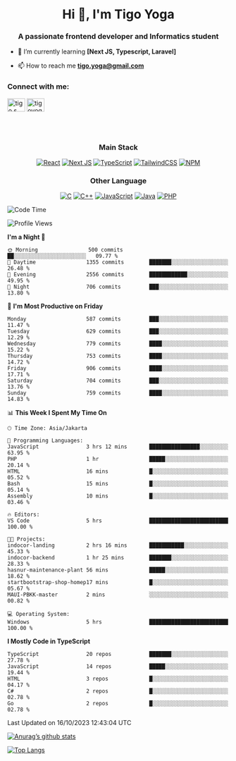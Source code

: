 <h1 align="center">Hi 👋, I'm Tigo Yoga</h1>
<h3 align="center">A passionate frontend developer and Informatics student</h3>

- 🌱 I’m currently learning **[Next JS, Typescript, Laravel]**

- 📫 How to reach me **tigo.yoga@gmail.com**

<h3 align="left">Connect with me:</h3>
<p align="left">
<a href="https://linkedin.com/in/tigo s yoga" target="blank"><img align="center" src="https://raw.githubusercontent.com/rahuldkjain/github-profile-readme-generator/master/src/images/icons/Social/linked-in-alt.svg" alt="tigo s yoga" height="30" width="40" /></a>
<a href="https://instagram.com/tigoyoga" target="blank"><img align="center" src="https://raw.githubusercontent.com/rahuldkjain/github-profile-readme-generator/master/src/images/icons/Social/instagram.svg" alt="tigoyoga" height="30" width="40" /></a>
</p>

<br/>
<br/>

<h3 align="center">Main Stack</h3>
<div align="center">
  
  <a href="">![React](https://img.shields.io/badge/react-%2320232a.svg?style=for-the-badge&logo=react&logoColor=%2361DAFB)</a>
  <a href="">![Next JS](https://img.shields.io/badge/Next-black?style=for-the-badge&logo=next.js&logoColor=white)</a>
   <a href="">![TypeScript](https://img.shields.io/badge/typescript-%23007ACC.svg?style=for-the-badge&logo=typescript&logoColor=white)</a>
  <a href="">![TailwindCSS](https://img.shields.io/badge/tailwindcss-%2338B2AC.svg?style=for-the-badge&logo=tailwind-css&logoColor=white)</a>
  <a href="">![NPM](https://img.shields.io/badge/NPM-%23000000.svg?style=for-the-badge&logo=npm&logoColor=white)</a>
</div>
<h3 align="center">Other Language</h3>
<div align="center">
  
  <a href="">![C](https://img.shields.io/badge/c-%2300599C.svg?style=for-the-badge&logo=c&logoColor=white)</a>
  <a href="">![C++](https://img.shields.io/badge/c++-%2300599C.svg?style=for-the-badge&logo=c%2B%2B&logoColor=white)</a>
  <a href="">![JavaScript](https://img.shields.io/badge/javascript-%23323330.svg?style=for-the-badge&logo=javascript&logoColor=%23F7DF1E)</a>
  <a href="">![Java](https://img.shields.io/badge/java-%23ED8B00.svg?style=for-the-badge&logo=java&logoColor=white)</a>
  <a href="">![PHP](https://img.shields.io/badge/php-%23777BB4.svg?style=for-the-badge&logo=php&logoColor=white)</a>
</div>

<!--START_SECTION:waka-->
![Code Time](http://img.shields.io/badge/Code%20Time-575%20hrs%2044%20mins-blue)

![Profile Views](http://img.shields.io/badge/Profile%20Views-3-blue)

**I'm a Night 🦉** 

```text
🌞 Morning                500 commits         ██░░░░░░░░░░░░░░░░░░░░░░░   09.77 % 
🌆 Daytime                1355 commits        ███████░░░░░░░░░░░░░░░░░░   26.48 % 
🌃 Evening                2556 commits        ████████████░░░░░░░░░░░░░   49.95 % 
🌙 Night                  706 commits         ███░░░░░░░░░░░░░░░░░░░░░░   13.80 % 
```
📅 **I'm Most Productive on Friday** 

```text
Monday                   587 commits         ███░░░░░░░░░░░░░░░░░░░░░░   11.47 % 
Tuesday                  629 commits         ███░░░░░░░░░░░░░░░░░░░░░░   12.29 % 
Wednesday                779 commits         ████░░░░░░░░░░░░░░░░░░░░░   15.22 % 
Thursday                 753 commits         ████░░░░░░░░░░░░░░░░░░░░░   14.72 % 
Friday                   906 commits         ████░░░░░░░░░░░░░░░░░░░░░   17.71 % 
Saturday                 704 commits         ███░░░░░░░░░░░░░░░░░░░░░░   13.76 % 
Sunday                   759 commits         ████░░░░░░░░░░░░░░░░░░░░░   14.83 % 
```


📊 **This Week I Spent My Time On** 

```text
🕑︎ Time Zone: Asia/Jakarta

💬 Programming Languages: 
JavaScript               3 hrs 12 mins       ████████████████░░░░░░░░░   63.95 % 
PHP                      1 hr                █████░░░░░░░░░░░░░░░░░░░░   20.14 % 
HTML                     16 mins             █░░░░░░░░░░░░░░░░░░░░░░░░   05.52 % 
Bash                     15 mins             █░░░░░░░░░░░░░░░░░░░░░░░░   05.14 % 
Assembly                 10 mins             █░░░░░░░░░░░░░░░░░░░░░░░░   03.46 % 

🔥 Editors: 
VS Code                  5 hrs               █████████████████████████   100.00 % 

🐱‍💻 Projects: 
indocor-landing          2 hrs 16 mins       ███████████░░░░░░░░░░░░░░   45.33 % 
indocor-backend          1 hr 25 mins        ███████░░░░░░░░░░░░░░░░░░   28.33 % 
hasnur-maintenance-plant 56 mins             █████░░░░░░░░░░░░░░░░░░░░   18.62 % 
startbootstrap-shop-homep17 mins             █░░░░░░░░░░░░░░░░░░░░░░░░   05.67 % 
MAUI-PBKK-master         2 mins              ░░░░░░░░░░░░░░░░░░░░░░░░░   00.82 % 

💻 Operating System: 
Windows                  5 hrs               █████████████████████████   100.00 % 
```

**I Mostly Code in TypeScript** 

```text
TypeScript               20 repos            ███████░░░░░░░░░░░░░░░░░░   27.78 % 
JavaScript               14 repos            █████░░░░░░░░░░░░░░░░░░░░   19.44 % 
HTML                     3 repos             █░░░░░░░░░░░░░░░░░░░░░░░░   04.17 % 
C#                       2 repos             █░░░░░░░░░░░░░░░░░░░░░░░░   02.78 % 
Go                       2 repos             █░░░░░░░░░░░░░░░░░░░░░░░░   02.78 % 
```




 Last Updated on 16/10/2023 12:43:04 UTC
<!--END_SECTION:waka-->

[![Anurag’s github stats](https://github-readme-stats.vercel.app/api?username=tigoyoga)](https://github.com/tigoyoga)

[![Top Langs](https://github-readme-stats.vercel.app/api/top-langs/?username=tigoyoga&layout=compact)](https://github.com/tigoyoga)

